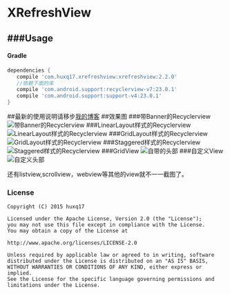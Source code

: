 ﻿# XRefreshView

###Usage
----

#### Gradle

```groovy
dependencies {
   compile 'com.huxq17.xrefreshview:xrefreshview:2.2.0'
   //依赖下面的库
   compile 'com.android.support:recyclerview-v7:23.0.1'
   compile 'com.android.support:support-v4:23.0.1'
}
```

##最新的使用说明请移步[我的博客](http://blog.csdn.net/footballclub/article/details/46982115 "description")
##效果图
###带Banner的Recyclerview
![带Banner的Recyclerview](http://img.my.csdn.net/uploads/201602/15/1455502311_5774.gif)
###LinearLayout样式的Recyclerview
![LinearLayout样式的Recyclerview](http://img.my.csdn.net/uploads/201602/03/1454495499_9614.gif) 
###GridLayout样式的Recyclerview
![GridLayout样式的Recyclerview](http://img.my.csdn.net/uploads/201602/03/1454495517_6621.gif) 
###Staggered样式的Recyclerview
![Staggered样式的Recyclerview](http://img.my.csdn.net/uploads/201602/03/1454495499_9854.gif)
###GridView
![自带的头部](http://img.my.csdn.net/uploads/201508/25/1440465457_8215.gif)
###自定义View
![自定义头部](http://img.my.csdn.net/uploads/201508/25/1440465306_9400.gif) 

还有listview,scrollview，webview等其他的view就不一一截图了。


### License

    Copyright (C) 2015 huxq17

    Licensed under the Apache License, Version 2.0 (the "License");
    you may not use this file except in compliance with the License.
    You may obtain a copy of the License at

    http://www.apache.org/licenses/LICENSE-2.0

    Unless required by applicable law or agreed to in writing, software
    distributed under the License is distributed on an "AS IS" BASIS,
    WITHOUT WARRANTIES OR CONDITIONS OF ANY KIND, either express or implied.
    See the License for the specific language governing permissions and
    limitations under the License.

